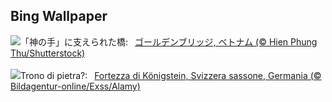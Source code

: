 ## Bing Wallpaper
![](https://www.bing.com/th?id=OHR.GoldenBridge_JA-JP5870058784_UHD.jpg&w=1000)「神の手」に支えられた橋:&nbsp;&ensp;[ゴールデンブリッジ, ベトナム (© Hien Phung Thu/Shutterstock)](https://www.bing.com/th?id=OHR.GoldenBridge_JA-JP5870058784_UHD.jpg)
<br><br/>
![](https://www.bing.com/th?id=OHR.FestungKonigsteinElbsandsteingebirge_IT-IT3107556613_UHD.jpg&w=1000)Trono di pietra?:&nbsp;&ensp;[Fortezza di Königstein, Svizzera sassone, Germania (© Bildagentur-online/Exss/Alamy)](https://www.bing.com/th?id=OHR.FestungKonigsteinElbsandsteingebirge_IT-IT3107556613_UHD.jpg)
<br><br/>
